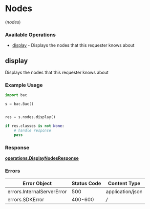 # Nodes
(*nodes*)

### Available Operations

* [display](#display) - Displays the nodes that this requester knows about

## display

Displays the nodes that this requester knows about

### Example Usage

```python
import bac

s = bac.Bac()


res = s.nodes.display()

if res.classes is not None:
    # handle response
    pass
```


### Response

**[operations.DisplayNodesResponse](../../models/operations/displaynodesresponse.md)**
### Errors

| Error Object               | Status Code                | Content Type               |
| -------------------------- | -------------------------- | -------------------------- |
| errors.InternalServerError | 500                        | application/json           |
| errors.SDKError            | 400-600                    | */*                        |
